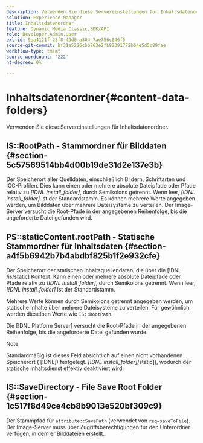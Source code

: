 ```yaml
---
description: Verwenden Sie diese Servereinstellungen für Inhaltsdatenordner.
solution: Experience Manager
title: Inhaltsdatenordner
feature: Dynamic Media Classic,SDK/API
role: Developer,Admin,User
exl-id: 9aa4121f-25f8-49d0-a304-7ae756c046f5
source-git-commit: bf31e5226cbb763e2fb82391772b64e5d5c89fae
workflow-type: tm+mt
source-wordcount: '222'
ht-degree: 0%

---
```


# Inhaltsdatenordner{#content-data-folders}

Verwenden Sie diese Servereinstellungen für Inhaltsdatenordner.

## IS::RootPath - Stammordner für Bilddaten {#section-5c57569514bb4d00b19de31d2e137e3b}

Der Speicherort aller Quelldaten, einschließlich Bildern, Schriftarten und ICC-Profilen. Dies kann einen oder mehrere absolute Dateipfade oder Pfade relativ zu *[!DNL install_folder]*, durch Semikolons getrennt. Wenn leer, *[!DNL install_folder]* ist der Standardstamm. Es können mehrere Werte angegeben werden, um Bilddaten über mehrere Dateisysteme zu verteilen. Der Image-Server versucht die Root-Pfade in der angegebenen Reihenfolge, bis die angeforderte Datei gefunden wird.

## PS::staticContent.rootPath - Statische Stammordner für Inhaltsdaten {#section-a4f5b6942b7b4abdbf825b1f2e932cfe}

Der Speicherort der statischen Inhaltsquellendaten, die über die [!DNL /is/static] Kontext. Kann einen oder mehrere absolute Dateipfade oder Pfade relativ zu *[!DNL install_folder]*, durch Semikolons getrennt. Wenn leer, *[!DNL install_folder]* ist der Standardstamm.

Mehrere Werte können durch Semikolons getrennt angegeben werden, um statische Inhalte über mehrere Dateisysteme zu verteilen. Für gewöhnlich werden dieselben Werte wie `IS::RootPath`.

Die [!DNL Platform Server] versucht die Root-Pfade in der angegebenen Reihenfolge, bis die angeforderte Datei gefunden wurde.

>[!NOTE]
>
>Standardmäßig ist dieses Feld absichtlich auf einen nicht vorhandenen Speicherort ( [!DNL]) festgelegt. *[!DNL install_folder]*/static]), wodurch der statische Inhaltsdienst effektiv deaktiviert wird.

## IS::SaveDirectory - File Save Root Folder {#section-1c517f8d49ce4cb8b9013e520bf309c9}

Der Stammpfad für `attribute::SavePath` (verwendet von `req=saveToFile`). Der Image-Server muss über Zugriffsberechtigungen für den Unterordner verfügen, in dem er Bilddateien erstellt.
